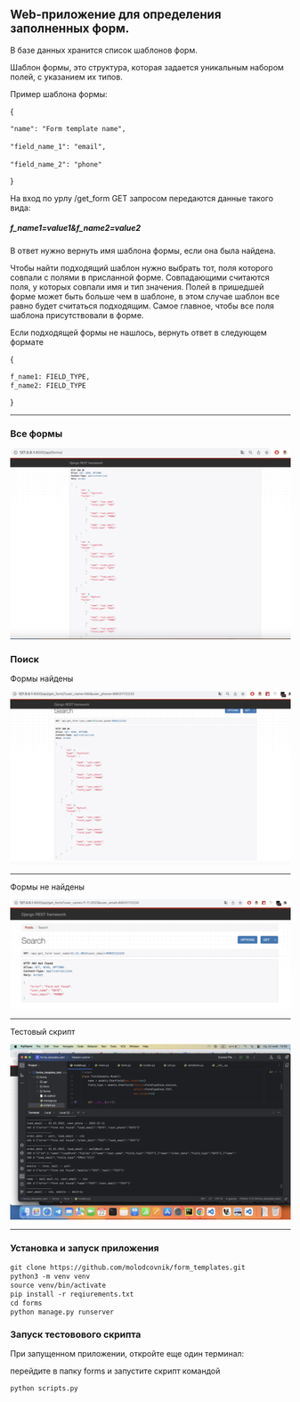 ## Web-приложение для определения заполненных форм.

В базе данных хранится список шаблонов форм.


Шаблон формы, это структура, которая задается уникальным набором полей, с указанием их типов.


Пример шаблона формы:


{

    "name": "Form template name",

    "field_name_1": "email",

    "field_name_2": "phone"

}

На вход по урлу /get_form GET запросом передаются данные такого вида:

##### f_name1=value1&f_name2=value2


В ответ нужно вернуть имя шаблона формы, если она была найдена.

Чтобы найти подходящий шаблон нужно выбрать тот, поля которого совпали с полями в присланной форме. Совпадающими считаются поля, у которых совпали имя и тип значения. Полей в пришедшей форме может быть больше чем в шаблоне, в этом случае шаблон все равно будет считаться подходящим. Самое главное, чтобы все поля шаблона присутствовали в форме.


Если подходящей формы не нашлось, вернуть ответ в следующем формате

{

    f_name1: FIELD_TYPE,
    f_name2: FIELD_TYPE

}

_____

### Все формы

![forms](readme_img/all_forms.png)


### Поиск

Формы найдены


![forms_found](readme_img/form_found2.png)

_____
Формы не найдены

![forms_not_found](readme_img/form_not_found.png)

____

Тестовый скрипт

![scripts](readme_img/test_scripts.png)

____

### Установка и запуск приложения

```
git clone https://github.com/molodcovnik/form_templates.git
python3 -m venv venv
source venv/bin/activate
pip install -r reqiurements.txt
cd forms
python manage.py runserver

```

### Запуск тестовового скрипта

При запущенном приложении, откройте еще один терминал:

перейдите в папку forms и запустите скрипт командой

```commandline
python scripts.py
```